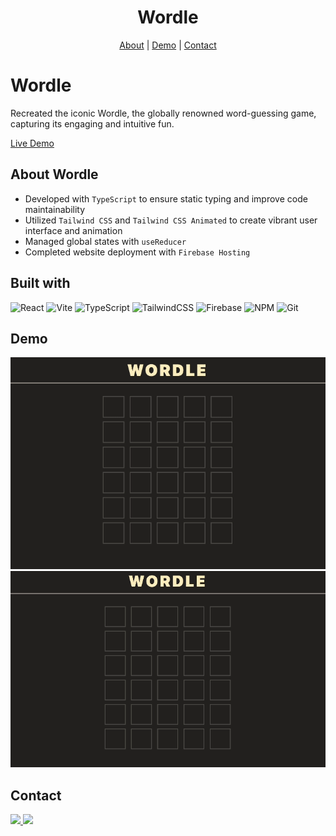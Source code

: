 <div align="center">

# Wordle

<p align="center">
<a href="https://github.com/graceyu0725/Wordle?tab=readme-ov-file#about-wordle">About</a>
|
<a href="https://github.com/graceyu0725/Wordle?tab=readme-ov-file#demo">Demo</a>
|
<a href="https://github.com/graceyu0725/Wordle?tab=readme-ov-file#contact">Contact</a>
</p>
</div>

# Wordle

Recreated the iconic Wordle, the globally renowned word-guessing game, capturing its engaging and intuitive fun.

[Live Demo](https://grace-wordle.web.app/)

## About Wordle

- Developed with `TypeScript` to ensure static typing and improve code maintainability
- Utilized `Tailwind CSS` and `Tailwind CSS Animated` to create vibrant user interface and animation
- Managed global states with `useReducer`
- Completed website deployment with `Firebase Hosting`

## Built with

![React](https://img.shields.io/badge/react-%2320232a.svg?style=for-the-badge&logo=react&logoColor=%2361DAFB)
![Vite](https://img.shields.io/badge/vite-%23646CFF.svg?style=for-the-badge&logo=vite&logoColor=white)
![TypeScript](https://img.shields.io/badge/typescript-%23007ACC.svg?style=for-the-badge&logo=typescript&logoColor=white)
![TailwindCSS](https://img.shields.io/badge/tailwindcss-%2338B2AC.svg?style=for-the-badge&logo=tailwind-css&logoColor=white)
![Firebase](https://img.shields.io/badge/firebase-%23039BE5.svg?style=for-the-badge&logo=firebase)
![NPM](https://img.shields.io/badge/NPM-%23CB3837.svg?style=for-the-badge&logo=npm&logoColor=white)
![Git](https://img.shields.io/badge/git-%23F05033.svg?style=for-the-badge&logo=git&logoColor=white)

## Demo

<img src="./public/wordle.gif" width="600px" />

<img src="./public/wordle2.gif" width="600px" />

## Contact

  <a href="https://www.linkedin.com/in/graceyu0725/">
    <img src="https://img.shields.io/badge/LinkedIn-0077B5?style=for-the-badge&logo=linkedin&logoColor=white" />
  </a>
  <a href="mailto:grace.yupt@gmail.com">
    <img src="https://img.shields.io/badge/Gmail-D14836?style=for-the-badge&logo=gmail&logoColor=white" />
  </a>
